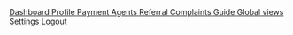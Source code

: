 <a href="{% url 'my_profile:dashboard1' %}" class="flex items-center px-4 py-3 mb-3 hover-gradient rounded-lg transition-all">
                    <i class='bx bx-tachometer mr-3'></i> Dashboard
                </a>
                <a href="{% url 'user_account:account_balance' %}" class="flex items-center px-4 py-3 mb-3 hover-gradient rounded-lg transition-all">
                    <i class='bx bx-user mr-3'></i> Profile
                </a>
                <a href="{% url 'withdrawals:request_withdrawal' %}" class="flex items-center px-4 py-3 mb-3 hover-gradient rounded-lg transition-all">
                    <i class='bx bx-credit-card mr-3'></i> Payment Agents
                </a>
                <a href="{% url 'referrals:referrals' %}" class="flex items-center px-4 py-3 mb-3 hover-gradient rounded-lg transition-all">
                    <i class='bx bx-user-plus mr-3'></i> Referral
                </a>
                <a href="{% url 'my_profile:complaints' %}" class="flex items-center px-4 py-3 mb-3 hover-gradient rounded-lg transition-all">
                    <i class='bx bx-error-circle mr-3'></i> Complaints
                </a>
                <a href="{% url 'my_profile:guide' %}" class="flex items-center px-4 py-3 mb-3 hover-gradient rounded-lg transition-all">
                    <i class='bx bx-book mr-3'></i> Guide
                </a>
                <a href="{% url 'whatsapp_status' %}" class="block px-4 py-2 mt-2 hover:bg-blue-700 rounded transition duration-200">
                    <i class='bx bx-video mr-3'></i> Global views
                </a>
                <a href="{% url 'my_profile:user' %}" class="flex items-center px-4 py-3 mb-3 hover-gradient rounded-lg transition-all">
                    <i class='bx bx-cog mr-3'></i> Settings
                </a>
                <a href="{% url 'auth_app:login' %}" class="flex items-center px-4 py-3 mb-3 hover-gradient rounded-lg transition-all">
                    <i class='bx bx-log-out mr-3'></i> Logout
                </a>